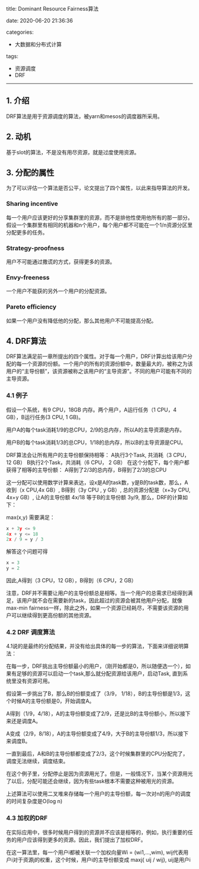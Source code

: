 title: Dominant Resource Fairness算法

date: 2020-06-20 21:36:36

categories:
- 大数据和分布式计算

tags:
- 资源调度
- DRF

---

## 1. 介绍

DRF算法是用于资源调度的算法，被yarn和mesos的调度器所采用。

## 2. 动机

基于slot的算法，不是没有用尽资源，就是过度使用资源。

## 3. 分配的属性

为了可以评估一个算法是否公平，论文提出了四个属性，以此来指导算法的开发。

### Sharing incentive

每一个用户应该更好的分享集群里的资源，而不是排他性使用他所有的那一部分。假设一个集群里有相同的机器和n个用户，每个用户都不可能在一个1/n资源分区里分配更多的任务。

### Strategy-proofness

用户不可能通过撒谎的方式，获得更多的资源。

### Envy-freeness

一个用户不能获的另外一个用户的分配资源。

### Pareto efficiency

如果一个用户没有降低他的分配，那么其他用户不可能提高分配。

## 4. DRF算法

DRF算法满足前一章所提出的四个属性。对于每一个用户，DRF计算出给该用户分配的每一个资源的份额。一个用户的所有的资源份额中，数量最大的，被称之为该用户的“主导份额”，该资源被称之该用户的“主导资源”。不同的用户可能有不同的主导资源。

### 4.1 例子

假设一个系统，有9 CPU，18GB 内存。两个用户，A运行任务（1 CPU，4 GB），B运行任务(3 CPU, 1 GB)。

用户A的每个task消耗1/9的总CPU，2/9的总内存，所以A的主导资源是内存。

用户B的每个task消耗1/3的总CPU，1/18的总内存，所以B的主导资源是CPU。

DRF算法会让所有用户的主导份额保持相等：
A执行3个Task, 共消耗（3 CPU， 12 GB）
B执行2个Task，共消耗（6 CPU， 2 GB）
在这个分配下，每个用户都获得了相等的主导份额：
A得到了2/3的总内存，B得到了2/3的总CPU

这一分配可以使用数学计算来表达，设x是A的task数，y是B的task数，那么，A收到（x CPU,4x GB）, B得到（3y CPU , y GB）, 总的资源分配是（x+3y CPU, 4x+y GB）, 让A的主导份额 4x/18 等于B的主导份额 3y/9, 那么，DRF的计算如下：

max(x,y)
需要满足：

```c
x + 3y <= 9
4x + y <= 18
2x / 9 = y / 3
```

解答这个问题可得

```c
x = 3
y = 2
```

因此,A得到（3 CPU，12 GB），B得到（6 CPU，2 GB）

注意，DRF并不需要让用户的主导份额总是相等。当一个用户的总需求已经得到满足，该用户就不会在需要新的task，因此超过的资源会被其他用户分配，就像max-min fairness一样，除此之外，如果一个资源已经耗尽，不需要该资源的用户可以继续得到更高份额的其他资源。

### 4.2 DRF 调度算法

4.1说的是最终的分配结果，并没有给出具体的每一步的算法，下面来详细说明算法：

在每一步，DRF挑出主导份额最小的用户，（刚开始都是0，所以随便选一个），如果有足够的资源可以启动一个task,那么就分配资源给该用户，启动Task, 直到系统里没有资源可用。

假设第一步挑出了B，那么B的份额变成了（3/9， 1/18），B的主导份额是1/3，这个时候A的主导份额是0，开始调度A。

A得到（1/9，4/18），A的主导份额变成了2/9，还是比B的主导份额小，所以接下来还是调度A。

A变成（2/9，8/18），A的主导份额变成了4/9，大于B的主导份额1/3，所以接下来调度B。

一直到最后，A和B的主导份额都变成了2/3，这个时候集群里的CPU分配完了，调度无法继续，调度结束。

在这个例子里，分配停止是因为资源用光了。但是，一般情况下，当某个资源用光了以后，分配可能还会继续，因为有些task根本不需要这种被用光的资源。

上述算法可以使用二叉堆来存储每一个用户的主导份额，每一次对n的用户的调度的时间复杂度是O(log n)

### 4.3 加权的DRF

在实际应用中，很多时候用户得到的资源并不应该是相等的，例如，执行重要的任务的用户应该得到更多的资源。因此，我们提出了加权DRF。

在这一算法里，每一个用户i都被关联一个加权向量Wi = (wi1,...,wim), wij代表用户i对于资源j的权重，这个时候，用户i的主导份额变成 maxj{ uij / wij}, uij是用户i

